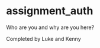 assignment_auth
=====================

Who are you and why are you here?

Completed by Luke and Kenny